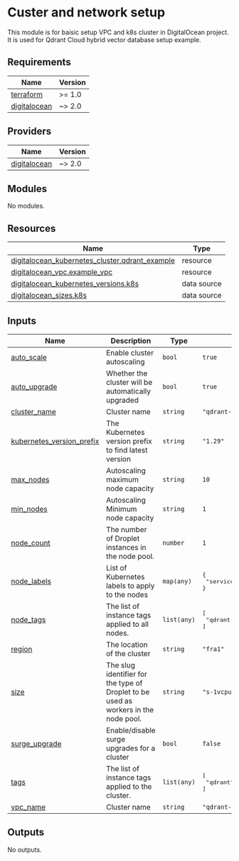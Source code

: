 # Custer and network setup
This module is for baisic setup VPC and k8s cluster in DigitalOcean project. 
It is used for Qdrant Cloud hybrid vector database setup example.

## Requirements

| Name | Version |
|------|---------|
| <a name="requirement_terraform"></a> [terraform](#requirement\_terraform) | \>= 1.0 |
| <a name="requirement_digitalocean"></a> [digitalocean](#requirement\_digitalocean) | ~> 2.0  |

## Providers

| Name | Version |
|------|---------|
| <a name="provider_digitalocean"></a> [digitalocean](#provider\_digitalocean) | ~> 2.0 |

## Modules

No modules.

## Resources

| Name | Type |
|------|------|
| [digitalocean_kubernetes_cluster.qdrant_example](https://registry.terraform.io/providers/digitalocean/digitalocean/latest/docs/resources/kubernetes_cluster) | resource |
| [digitalocean_vpc.example_vpc](https://registry.terraform.io/providers/digitalocean/digitalocean/latest/docs/resources/vpc) | resource |
| [digitalocean_kubernetes_versions.k8s](https://registry.terraform.io/providers/digitalocean/digitalocean/latest/docs/data-sources/kubernetes_versions) | data source |
| [digitalocean_sizes.k8s](https://registry.terraform.io/providers/digitalocean/digitalocean/latest/docs/data-sources/sizes) | data source |

## Inputs

| Name | Description | Type | Default | Required |
|------|-------------|------|---------|:--------:|
| <a name="input_auto_scale"></a> [auto\_scale](#input\_auto\_scale) | Enable cluster autoscaling | `bool` | `true` | no |
| <a name="input_auto_upgrade"></a> [auto\_upgrade](#input\_auto\_upgrade) | Whether the cluster will be automatically upgraded | `bool` | `true` | no |
| <a name="input_cluster_name"></a> [cluster\_name](#input\_cluster\_name) | Cluster name | `string` | `"qdrant-example"` | no |
| <a name="input_kubernetes_version_prefix"></a> [kubernetes\_version\_prefix](#input\_kubernetes\_version\_prefix) | The Kubernetes version prefix to find latest version | `string` | `"1.29"` | no |
| <a name="input_max_nodes"></a> [max\_nodes](#input\_max\_nodes) | Autoscaling maximum node capacity | `string` | `10` | no |
| <a name="input_min_nodes"></a> [min\_nodes](#input\_min\_nodes) | Autoscaling Minimum node capacity | `string` | `1` | no |
| <a name="input_node_count"></a> [node\_count](#input\_node\_count) | The number of Droplet instances in the node pool. | `number` | `1` | no |
| <a name="input_node_labels"></a> [node\_labels](#input\_node\_labels) | List of Kubernetes labels to apply to the nodes | `map(any)` | <pre>{<br>  "service": "qdrant-example"<br>}</pre> | no |
| <a name="input_node_tags"></a> [node\_tags](#input\_node\_tags) | The list of instance tags applied to all nodes. | `list(any)` | <pre>[<br>  "qdrant-example"<br>]</pre> | no |
| <a name="input_region"></a> [region](#input\_region) | The location of the cluster | `string` | `"fra1"` | no |
| <a name="input_size"></a> [size](#input\_size) | The slug identifier for the type of Droplet to be used as workers in the node pool. | `string` | `"s-1vcpu-2gb"` | no |
| <a name="input_surge_upgrade"></a> [surge\_upgrade](#input\_surge\_upgrade) | Enable/disable surge upgrades for a cluster | `bool` | `false` | no |
| <a name="input_tags"></a> [tags](#input\_tags) | The list of instance tags applied to the cluster. | `list(any)` | <pre>[<br>  "qdrant"<br>]</pre> | no |
| <a name="input_vpc_name"></a> [vpc\_name](#input\_vpc\_name) | Cluster name | `string` | `"qdrant-example"` | no |

## Outputs

No outputs.
